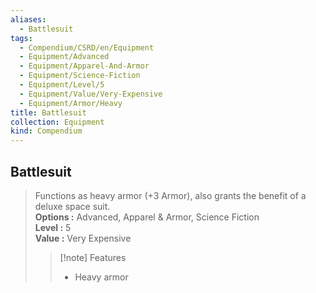 ```yaml
---
aliases:
  - Battlesuit
tags:
  - Compendium/CSRD/en/Equipment
  - Equipment/Advanced
  - Equipment/Apparel-And-Armor
  - Equipment/Science-Fiction
  - Equipment/Level/5
  - Equipment/Value/Very-Expensive
  - Equipment/Armor/Heavy
title: Battlesuit
collection: Equipment
kind: Compendium
---
```

## Battlesuit  
  
>Functions as heavy armor (+3 Armor), also grants the benefit of a deluxe space suit.  
> **Options :** Advanced, Apparel & Armor, Science Fiction  
> **Level :** 5  
> **Value :** Very Expensive  
>>[!note] Features  
>> - Heavy armor